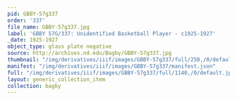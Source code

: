 ```yaml
---
pid: GBBY-57g337
order: '337'
file_name: GBBY-57g337.jpg
label: 'GBBY 57G/337: Unidentified Basketball Player - c1925-1927'
_date: 1925-1927
object_type: glass plate negative
source: http://archives.nd.edu/Bagby/GBBY-57g337.jpg
thumbnail: "/img/derivatives/iiif/images/GBBY-57g337/full/250,/0/default.jpg"
manifest: "/img/derivatives/iiif/images/GBBY-57g337/manifest.json"
full: "/img/derivatives/iiif/images/GBBY-57g337/full/1140,/0/default.jpg"
layout: generic_collection_item
collection: bagby
---
```

